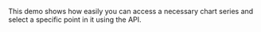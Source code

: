 This demo shows how easily you can access a&nbsp;necessary chart series and select a&nbsp;specific point in&nbsp;it&nbsp;using the API.